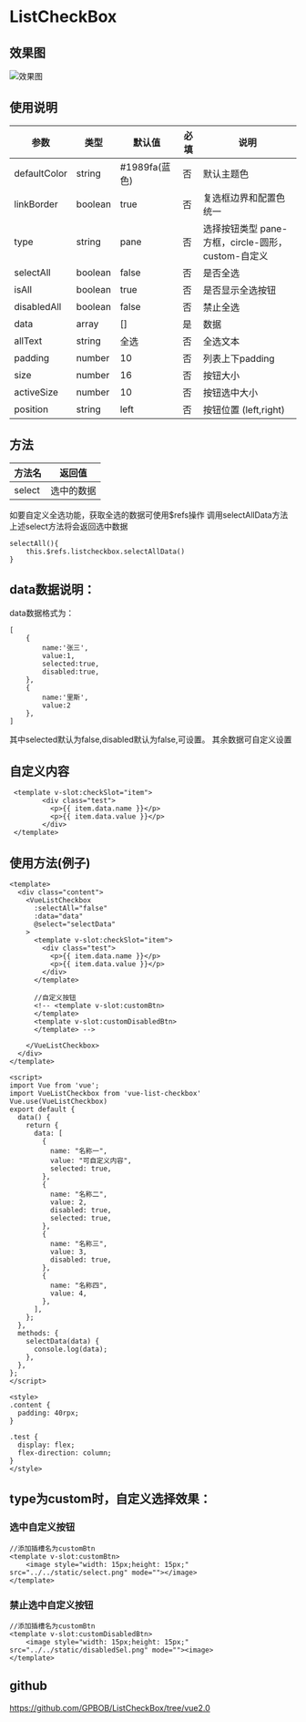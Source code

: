# ListCheckBox
## 效果图
![效果图](https://i.ibb.co/VjNygjH/1623909556-1.png)
## 使用说明
|  参数  | 类型 | 默认值 | 必填 |说明 |
|  ----  | ----  | ---- |  ---- | ---- |
| defaultColor  | string | #1989fa(蓝色) | 否 | 默认主题色 | 
| linkBorder  |  boolean | true | 否 |复选框边界和配置色统一 |
| type  |  string | pane | 否 |选择按钮类型 pane-方框，circle-圆形，custom-自定义 |
| selectAll  | boolean | false | 否 |是否全选 |
| isAll  | boolean | true | 否 |是否显示全选按钮 |
| disabledAll  |  boolean | false | 否 |禁止全选 |
| data  |  array | [] | 是 |数据 |
| allText  | string | 全选 | 否 |全选文本 |
| padding  | number | 10 | 否 |列表上下padding |
| size  | number | 16 | 否 | 按钮大小 |
| activeSize  | number | 10 | 否 | 按钮选中大小 |
| position  | string | left | 否 | 按钮位置 (left,right) |

## 方法
|  方法名 | 返回值 |
|  ----  | ----  | 
|  select | 选中的数据 |

如要自定义全选功能，获取全选的数据可使用$refs操作  调用selectAllData方法 上述select方法将会返回选中数据
```
selectAll(){
	this.$refs.listcheckbox.selectAllData()
}
```

## data数据说明：

data数据格式为：
```
[
    {
        name:'张三',
        value:1,
        selected:true,
        disabled:true,
    },
    {
        name:'里斯',
        value:2
    },
]
```

其中selected默认为false,disabled默认为false,可设置。
其余数据可自定义设置
## 自定义内容
```
 <template v-slot:checkSlot="item">
        <div class="test">
          <p>{{ item.data.name }}</p>
          <p>{{ item.data.value }}</p>
        </div>
 </template>
```

## 使用方法(例子)

```
<template>
  <div class="content">
    <VueListCheckbox
      :selectAll="false"
      :data="data"
      @select="selectData"
    >
      <template v-slot:checkSlot="item">
        <div class="test">
          <p>{{ item.data.name }}</p>
          <p>{{ item.data.value }}</p>
        </div>
      </template>
      
      //自定义按钮
      <!-- <template v-slot:customBtn>
      </template>
      <template v-slot:customDisabledBtn>
      </template> -->

    </VueListCheckbox>
  </div>
</template>

<script>
import Vue from 'vue';
import VueListCheckbox from 'vue-list-checkbox'
Vue.use(VueListCheckbox)
export default {
  data() {
    return {
      data: [
        {
          name: "名称一",
          value: "可自定义内容",
          selected: true,
        },
        {
          name: "名称二",
          value: 2,
          disabled: true,
          selected: true,
        },
        {
          name: "名称三",
          value: 3,
          disabled: true,
        },
        {
          name: "名称四",
          value: 4,
        },
      ],
    };
  },
  methods: {
    selectData(data) {
      console.log(data);
    },
  },
};
</script>

<style>
.content {
  padding: 40rpx;
}

.test {
  display: flex;
  flex-direction: column;
}
</style>

```

## type为custom时，自定义选择效果：
### 选中自定义按钮
```
//添加插槽名为customBtn
<template v-slot:customBtn>
	<image style="width: 15px;height: 15px;" src="../../static/select.png" mode=""></image>
</template>
```
### 禁止选中自定义按钮
```
//添加插槽名为customBtn
<template v-slot:customDisabledBtn>
	<image style="width: 15px;height: 15px;" src="../../static/disabledSel.png" mode=""><image>
</template>
```
## github
https://github.com/GPBOB/ListCheckBox/tree/vue2.0